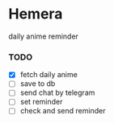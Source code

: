 # Hemera

daily anime reminder

### TODO

- [x] fetch daily anime
- [ ] save to db
- [ ] send chat by telegram
- [ ] set reminder
- [ ] check and send reminder
